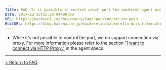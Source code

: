 ```yaml
---
Title: FAQ・Is it possible to control which port the mackerel-agent uses?
Date: 2017-12-15T15:29:04+09:00
URL: https://mackerel.io/docs/entry/faq/spec/connection-path
EditURL: https://blog.hatena.ne.jp/mackerelio/mackerelio-docs.hatenablog.mackerel.io/atom/entry/8599973812326831203
---
```


* While it's not possible to control the port, we do support connection via proxy. For more information please refer to the section ["I want to connect via HTTP Proxy."](https://mackerel.io/docs/entry/spec/agent#proxy) in the agent specs.

---

[< Return to FAQ](https://mackerel.io/docs/entry/faq)
